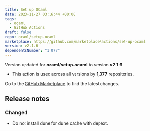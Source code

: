 ```yaml
---
title: Set up OCaml
date: 2023-11-27 03:16:44 +00:00
tags:
  - ocaml
  - GitHub Actions
draft: false
repo: ocaml/setup-ocaml
marketplace: https://github.com/marketplace/actions/set-up-ocaml
version: v2.1.6
dependentsNumber: "1,077"
---
```



Version updated for **ocaml/setup-ocaml** to version **v2.1.6**.
- This action is used across all versions by **1,077** repositories.

Go to the [GitHub Marketplace](https://github.com/marketplace/actions/set-up-ocaml) to find the latest changes.

## Release notes

### Changed

- Do not install dune for dune cache with depext.
